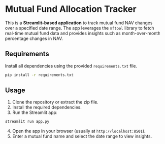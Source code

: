 # Mutual Fund Allocation Tracker

This is a **Streamlit-based application** to track mutual fund NAV changes over a specified date range. The app leverages the `mftool` library to fetch real-time mutual fund data and provides insights such as month-over-month percentage changes in NAV.

## Requirements

Install all dependencies using the provided `requirements.txt` file.

```bash
pip install -r requirements.txt
```
## Usage

1. Clone the repository or extract the zip file.
2. Install the required dependencies.
3. Run the Streamlit app:

```bash
streamlit run app.py
```

4. Open the app in your browser (usually at `http://localhost:8501`).
5. Enter a mutual fund name and select the date range to view insights.

